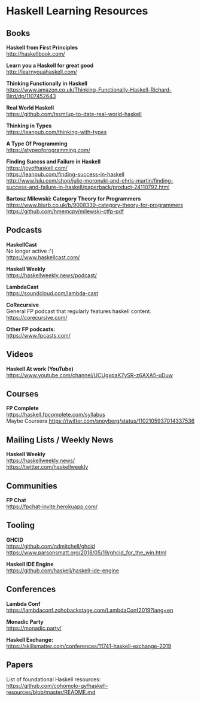 # Haskell Learning Resources

## Books
**Haskell from First Principles**  
http://haskellbook.com/

**Learn you a Haskell for great good**  
http://learnyouahaskell.com/

**Thinking Functionally in Haskell**  
https://www.amazon.co.uk/Thinking-Functionally-Haskell-Richard-Bird/dp/1107452643

**Real World Haskell**  
https://github.com/tssm/up-to-date-real-world-haskell

**Thinking in Types**  
https://leanpub.com/thinking-with-types

**A Type Of Programming**  
https://atypeofprogramming.com/

**Finding Succss and Failure in Haskell**  
https://joyofhaskell.com/  
https://leanpub.com/finding-success-in-haskell   
http://www.lulu.com/shop/julie-moronuki-and-chris-martin/finding-success-and-failure-in-haskell/paperback/product-24110792.html  

**Bartosz Milewski: Category Theory for Programmers**  
https://www.blurb.co.uk/b/9008339-category-theory-for-programmers  
https://github.com/hmemcpy/milewski-ctfp-pdf  

## Podcasts

**HaskellCast**  
No longer active :'(  
https://www.haskellcast.com/

**Haskell Weekly**    
https://haskellweekly.news/podcast/

**LambdaCast**  
https://soundcloud.com/lambda-cast

**CoRecursive**  
General FP podcast that regularly features haskell content.  
https://corecursive.com/

**Other FP podcasts:**  
https://www.fpcasts.com/


## Videos
**Haskell At work (YouTube)**  
https://www.youtube.com/channel/UCUgxpaK7ySR-z6AXA5-uDuw

## Courses

**FP Complete**  
https://haskell.fpcomplete.com/syllabus  
Maybe Coursera https://twitter.com/snoyberg/status/1102105937014337536

## Mailing Lists / Weekly News
**Haskell Weekly**  
https://haskellweekly.news/  
https://twitter.com/haskellweekly


## Communities
**FP Chat**  
https://fpchat-invite.herokuapp.com/

## Tooling
**GHCID**  
https://github.com/ndmitchell/ghcid  
https://www.parsonsmatt.org/2018/05/19/ghcid_for_the_win.html


**Haskell IDE Engine**  
https://github.com/haskell/haskell-ide-engine


## Conferences
**Lambda Conf**  
https://lambdaconf.zohobackstage.com/LambdaConf2019?lang=en

**Monadic Party**  
https://monadic.party/

**Haskell Exchange:**  
https://skillsmatter.com/conferences/11741-haskell-exchange-2019

## Papers
List of foundational Haskell resources:   
https://github.com/cohomolo-gy/haskell-resources/blob/master/README.md

